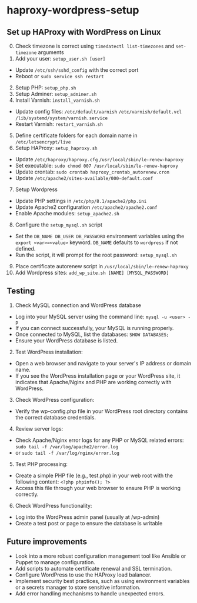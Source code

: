 # haproxy-wordpress-setup

## Set up HAProxy with WordPress on Linux

0. Check timezone is correct using `timedatectl list-timezones` and `set-timezone` arguments
1. Add your user: `setup_user.sh [user]`

- Update `/etc/ssh/sshd_config` with the correct port
- Reboot or `sudo service ssh restart`

2. Setup PHP: `setup_php.sh`
3. Setup Adminer: `setup_adminer.sh`
4. Install Varnish: `install_varnish.sh`

- Update config files: `/etc/default/varnish` `/etc/varnish/default.vcl` `/lib/systemd/system/varnish.service`
- Restart Varnish: `restart_varnish.sh`

5. Define certificate folders for each domain name in `/etc/letsencrypt/live`
6. Setup HAProxy: `setup_haproxy.sh`

- Update `/etc/haproxy/haproxy.cfg` `/usr/local/sbin/le-renew-haproxy`
- Set executable: `sudo chmod 007 /usr/local/sbin/le-renew-haproxy`
- Update crontab: `sudo crontab haproxy_crontab_autorenew.cron`
- Update `/etc/apache2/sites-available/000-default.conf`

7. Setup Wordpress

- Update PHP settings in `/etc/php/8.1/apache2/php.ini`
- Update Apache2 configuration `/etc/apache2/apache2.conf`
- Enable Apache modules: `setup_apache2.sh`

8. Configure the `setup_mysql.sh` script

- Set the `DB_NAME DB_USER DB_PASSWORD` environment variables using the `export <var>=<value>` keyword. `DB_NAME` defaults to `wordpress` if not defined.
- Run the script, it will prompt for the root password: `setup_mysql.sh`

9. Place certificate autorenew script in `/usr/local/sbin/le-renew-haproxy`
10. Add Wordpress sites: `add_wp_site.sh [NAME] [MYSQL_PASSWORD]`

## Testing

1. Check MySQL connection and WordPress database

- Log into your MySQL server using the command line: `mysql -u <user> -p`
- If you can connect successfully, your MySQL is running properly.
- Once connected to MySQL, list the databases: `SHOW DATABASES;`
- Ensure your WordPress database is listed.

2. Test WordPress installation:

- Open a web browser and navigate to your server's IP address or domain name.
- If you see the WordPress installation page or your WordPress site, it indicates that Apache/Nginx and PHP are working correctly with WordPress.

3. Check WordPress configuration:

- Verify the wp-config.php file in your WordPress root directory contains the correct database credentials.

4. Review server logs:

- Check Apache/Nginx error logs for any PHP or MySQL related errors: `sudo tail -f /var/log/apache2/error.log`
- or `sudo tail -f /var/log/nginx/error.log`

5. Test PHP processing:

- Create a simple PHP file (e.g., test.php) in your web root with the following content: `<?php phpinfo(); ?>`
- Access this file through your web browser to ensure PHP is working correctly.

6. Check WordPress functionality:

- Log into the WordPress admin panel (usually at /wp-admin)
- Create a test post or page to ensure the database is writable

## Future improvements

- Look into a more robust configuration management tool like Ansible or Puppet to manage configuration.
- Add scripts to automate certificate renewal and SSL termination.
- Configure WordPress to use the HAProxy load balancer.
- Implement security best practices, such as using environment variables or a secrets manager to store sensitive information.
- Add error handling mechanisms to handle unexpected errors.
